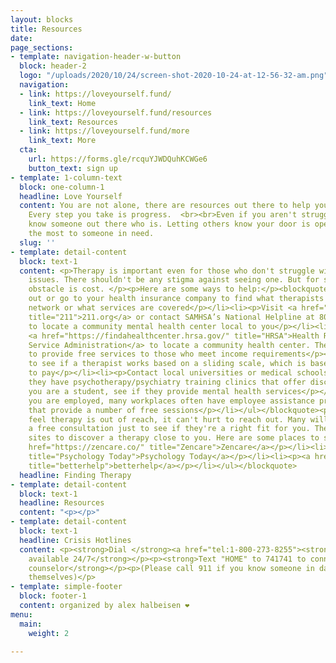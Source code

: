 ```yaml
---
layout: blocks
title: Resources
date: 
page_sections:
- template: navigation-header-w-button
  block: header-2
  logo: "/uploads/2020/10/24/screen-shot-2020-10-24-at-12-56-32-am.png"
  navigation:
  - link: https://loveyourself.fund/
    link_text: Home
  - link: https://loveyourself.fund/resources
    link_text: Resources
  - link: https://loveyourself.fund/more
    link_text: More
  cta:
    url: https://forms.gle/rcquYJWDQuhKCWGe6
    button_text: sign up
- template: 1-column-text
  block: one-column-1
  headline: Love Yourself
  content: You are not alone, there are resources out there to help you in this fight.
    Every step you take is progress.  <br><br>Even if you aren't struggling, you might
    know someone out there who is. Letting others know your door is open could mean
    the most to someone in need.
  slug: ''
- template: detail-content
  block: text-1
  content: <p>Therapy is important even for those who don't struggle with mental health
    issues. There shouldn't be any stigma against seeing one. But for some, the main
    obstacle is cost. </p><p>Here are some ways to help:</p><blockquote><ul><li><p>Reach
    out or go to your health insurance company to find what therapists are in your
    network or what services are covered</p></li><li><p>Visit <a href="https://www.211.org/"
    title="211">211.org</a> or contact SAMHSA’s National Helpline at 800-662-HELP
    to locate a community mental health center local to you</p></li><li><p>Visit the
    <a href="https://findahealthcenter.hrsa.gov/" title="HRSA">Health Resources and
    Service Administration</a> to locate a community health center. These are able
    to provide free services to those who meet income requirements</p></li><li><p>Look
    to see if a therapist works based on a sliding scale, which is based on your ability
    to pay</p></li><li><p>Contact local universities or medical schools to see if
    they have psychotherapy/psychiatry training clinics that offer discounted sessions</p></li><li><p>If
    you are a student, see if they provide mental health services</p></li><li><p>If
    you are employed, many workplaces often have employee assistance programs (EAP)
    that provide a number of free sessions</p></li></ul></blockquote><p>Even if you
    feel therapy is out of reach, it can't hurt to reach out. Many will even offer
    a free consultation just to see if they're a right fit for you. There are many
    sites to discover a therapy close to you. Here are some places to start looking!</p><p></p><blockquote><ul><li><p><a
    href="https://zencare.co/" title="Zencare">Zencare</a></p></li><li><p><a href="https://www.psychologytoday.com/us"
    title="Psychology Today">Psychology Today</a></p></li><li><p><a href="https://www.betterhelp.com/helpme/?utm_source=AdWords&amp;utm_medium=Search_PPC_c&amp;utm_term=betterhelp_e&amp;utm_content=25637168530&amp;network=g&amp;placement=&amp;target=&amp;matchtype=e&amp;utm_campaign=177007450&amp;ad_type=text&amp;adposition=&amp;gclid=Cj0KCQjw8rT8BRCbARIsALWiOvSSboRCULcyKzGg0yAnTKr89xuLn-HCkYnLLD4E5XLaMi5sHhQBOxUaAgqKEALw_wcB&amp;not_found=1&amp;gor=helpme"
    title="betterhelp">betterhelp</a></p></li></ul></blockquote>
  headline: Finding Therapy
- template: detail-content
  block: text-1
  headline: Resources
  content: "<p></p>"
- template: detail-content
  block: text-1
  headline: Crisis Hotlines
  content: <p><strong>Dial </strong><a href="tel:1-800-273-8255"><strong>1-800-273-8255</strong></a><strong>,
    available 24/7</strong></p><p><strong>Text "HOME" to 741741 to connect with a
    counselor</strong></p><p>(Please call 911 if you know someone in danger of harming
    themselves)</p>
- template: simple-footer
  block: footer-1
  content: organized by alex halbeisen ❤️
menu:
  main:
    weight: 2

---
```


